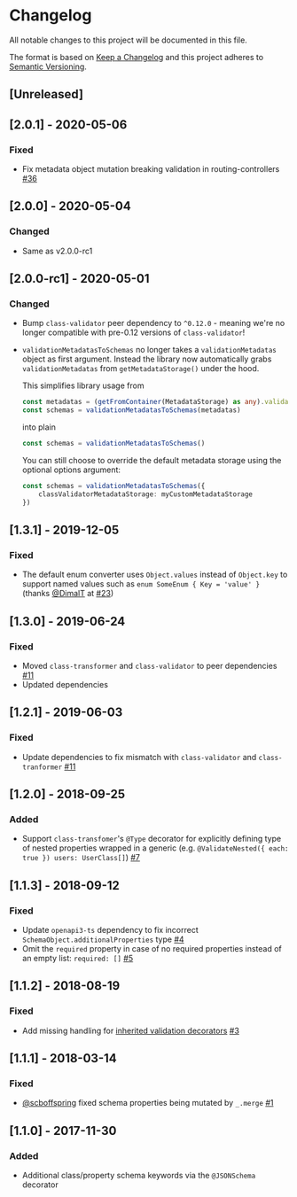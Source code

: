 # Changelog
All notable changes to this project will be documented in this file.

The format is based on [Keep a Changelog](http://keepachangelog.com/en/1.0.0/)
and this project adheres to [Semantic Versioning](http://semver.org/spec/v2.0.0.html).

## [Unreleased]

## [2.0.1] - 2020-05-06
### Fixed
- Fix metadata object mutation breaking validation in routing-controllers [#36](https://github.com/epiphone/class-validator-jsonschema/issues/36)

## [2.0.0] - 2020-05-04
### Changed
- Same as v2.0.0-rc1

## [2.0.0-rc1] - 2020-05-01
### Changed
- Bump `class-validator` peer dependency to `^0.12.0` - meaning we're no longer compatible with pre-0.12 versions of `class-validator`!
- `validationMetadatasToSchemas` no longer takes a `validationMetadatas` object as first argument. Instead the library now automatically grabs `validationMetadatas` from `getMetadataStorage()` under the hood.

    This simplifies library usage from

    ```typescript
    const metadatas = (getFromContainer(MetadataStorage) as any).validationMetadatas
    const schemas = validationMetadatasToSchemas(metadatas)
    ```

    into plain

    ```typescript
    const schemas = validationMetadatasToSchemas()
    ```

    You can still choose to override the default metadata storage using the optional options argument:

    ```typescript
    const schemas = validationMetadatasToSchemas({
        classValidatorMetadataStorage: myCustomMetadataStorage
    })
    ```

## [1.3.1] - 2019-12-05
### Fixed
- The default enum converter uses `Object.values` instead of `Object.key` to support named values such as `enum SomeEnum { Key = 'value' }` (thanks [@DimalT](https://github.com/DimaIT) at [#23](https://github.com/epiphone/class-validator-jsonschema/issues/23))

## [1.3.0] - 2019-06-24
### Fixed
- Moved `class-transformer` and `class-validator` to peer dependencies [#11](https://github.com/epiphone/class-validator-jsonschema/issues/11)
- Updated dependencies

## [1.2.1] - 2019-06-03
### Fixed
- Update dependencies to fix mismatch with `class-validator` and `class-tranformer` [#11](https://github.com/epiphone/class-validator-jsonschema/issues/11)

## [1.2.0] - 2018-09-25
### Added
- Support `class-transfomer`'s `@Type` decorator for explicitly defining type of nested properties wrapped in a generic (e.g. `@ValidateNested({ each: true }) users: UserClass[]`) [#7](https://github.com/epiphone/class-validator-jsonschema/issues/7)

## [1.1.3] - 2018-09-12
### Fixed
- Update `openapi3-ts` dependency to fix incorrect `SchemaObject.additionalProperties` type [#4](https://github.com/epiphone/class-validator-jsonschema/issues/4)
- Omit the `required` property in case of no required properties instead of an empty list: `required: []` [#5](https://github.com/epiphone/class-validator-jsonschema/issues/5)

## [1.1.2] - 2018-08-19
### Fixed
- Add missing handling for [inherited validation decorators](https://github.com/typestack/class-validator#inheriting-validation-decorators) [#3](https://github.com/epiphone/class-validator-jsonschema/pull/3)

## [1.1.1] - 2018-03-14
### Fixed
- [@scboffspring](https://github.com/scboffspring) fixed schema properties being mutated by `_.merge` [#1](https://github.com/epiphone/class-validator-jsonschema/pull/1)

## [1.1.0] - 2017-11-30
### Added
- Additional class/property schema keywords via the `@JSONSchema` decorator
